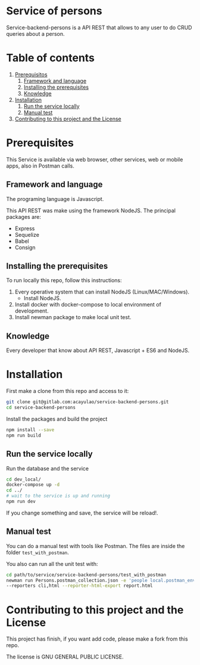 # Service of persons

Service-backend-persons is a API REST that allows to any user to do CRUD queries about a person.

# Table of contents
1. [Prerequisitos](#prerequisites)
    1. [Framework and language](#frameworklanguage)
    1. [Installing the prerequisites](#installingprerequisites)
    1. [Knowledge](#knowledge)
1. [Installation](#install)
    1. [Run the service locally](#running)
    1. [Manual test](#manualtest)
1. [Contributing to this project and the License](#contributinglicense)

# Prerequisites <a name="prerequisites"></a>

This Service is available via web browser, other services, web or mobile apps, also in Postman calls.

## Framework and language <a name="frameworklanguage"></a>
The programing language is Javascript.

This API REST was make using the framework NodeJS. The principal packages are:
*  Express
*  Sequelize
*  Babel
*  Consign

## Installing the prerequisites <a name="installingprerequisites"></a>
To run locally this repo, follow this instructions:

1.  Every operative system that can install NodeJS (Linux/MAC/Windows).
    *  Install NodeJS.
1.  Install docker with docker-compose to local environment of development.
1.  Install newman package to make local unit test.

## Knowledge <a name="knowledge"></a>
Every developer that know about API REST, Javascript + ES6 and NodeJS.

# Installation <a name="install"></a>

First make a clone from this repo and access to it:

```bash
git clone git@gitlab.com:acayulao/service-backend-persons.git
cd service-backend-persons
```

Install the packages and build the project
```bash
npm install --save
npm run build
```

## Run the service locally <a name="running"></a>

Run the database and the service
```bash
cd dev_local/
docker-compose up -d
cd ../
# wait to the service is up and running
npm run dev
```

If you change something and save, the service will be reload!.

## Manual test <a name="manualtest"></a>

You can do a manual test with tools like Postman. The files are inside the folder `test_with_postman`.

You also can run all the unit test with:
```bash
cd path/to/service/service-backend-persons/test_with_postman
newman run Persons.postman_collection.json -e 'people local.postman_environment.json' \
--reporters cli,html --reporter-html-export report.html
```

# Contributing to this project and the License <a name="contributinglicense"></a>

This project has finish, if you want add code, please make a fork from this repo.

The license is GNU GENERAL PUBLIC LICENSE.